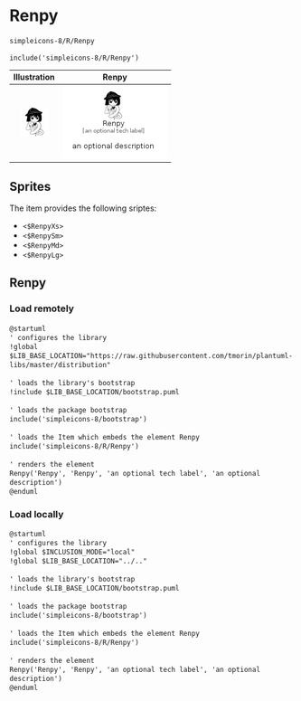 # Renpy


```text
simpleicons-8/R/Renpy
```

```text
include('simpleicons-8/R/Renpy')
```



| Illustration | Renpy |
| :---: | :---: |
| ![illustration for Illustration](../../simpleicons-8/R/Renpy.png) | ![illustration for Renpy](../../simpleicons-8/R/Renpy.Local.png) |



## Sprites
The item provides the following sriptes:

- `<$RenpyXs>`
- `<$RenpySm>`
- `<$RenpyMd>`
- `<$RenpyLg>`





## Renpy

### Load remotely
```plantuml
@startuml
' configures the library
!global $LIB_BASE_LOCATION="https://raw.githubusercontent.com/tmorin/plantuml-libs/master/distribution"

' loads the library's bootstrap
!include $LIB_BASE_LOCATION/bootstrap.puml

' loads the package bootstrap
include('simpleicons-8/bootstrap')

' loads the Item which embeds the element Renpy
include('simpleicons-8/R/Renpy')

' renders the element
Renpy('Renpy', 'Renpy', 'an optional tech label', 'an optional description')
@enduml
```

### Load locally
```plantuml
@startuml
' configures the library
!global $INCLUSION_MODE="local"
!global $LIB_BASE_LOCATION="../.."

' loads the library's bootstrap
!include $LIB_BASE_LOCATION/bootstrap.puml

' loads the package bootstrap
include('simpleicons-8/bootstrap')

' loads the Item which embeds the element Renpy
include('simpleicons-8/R/Renpy')

' renders the element
Renpy('Renpy', 'Renpy', 'an optional tech label', 'an optional description')
@enduml
```

